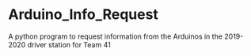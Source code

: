 # Arduino_Info_Request
A python program to request information from the Arduinos in the 2019-2020 driver station for Team 41

